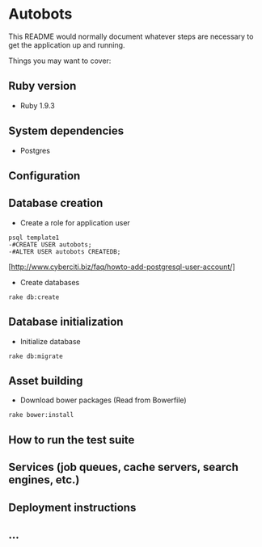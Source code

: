 # Autobots

This README would normally document whatever steps are necessary to get the
application up and running.

Things you may want to cover:

## Ruby version

* Ruby 1.9.3

## System dependencies

* Postgres 

## Configuration

## Database creation

* Create a role for application user

```shell
psql template1
-#CREATE USER autobots;
-#ALTER USER autobots CREATEDB;
```

[http://www.cyberciti.biz/faq/howto-add-postgresql-user-account/]

* Create databases

```shell
rake db:create
```

## Database initialization

* Initialize database

```Shell
rake db:migrate
```

## Asset building

* Download bower packages (Read from Bowerfile)
```
rake bower:install
```

## How to run the test suite

## Services (job queues, cache servers, search engines, etc.)

## Deployment instructions

## ...

